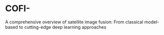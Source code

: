 # COFI-
A comprehensive overview of satellite image fusion: From classical model-based to cutting-edge deep learning approaches

